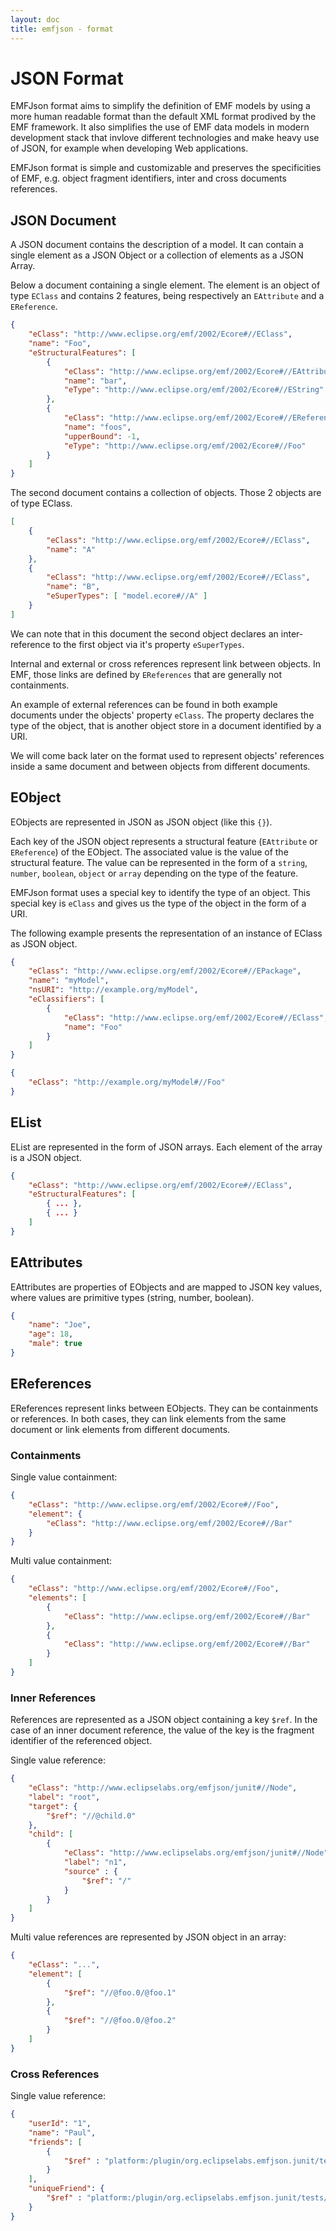 ```yaml
---
layout: doc
title: emfjson - format
---
```


# JSON Format

EMFJson format aims to simplify the definition of EMF models by using a more human readable format than the default XML format prodived by the EMF framework. It also simplifies the use of EMF data models in modern development stack that invlove different technologies and make heavy use of JSON, for example when developing Web applications.

EMFJson format is simple and customizable and preserves the specificities of EMF, e.g. object fragment identifiers, inter and cross documents references.

## JSON Document

A JSON document contains the description of a model. It can contain a single element as a JSON Object or a collection of elements as a JSON Array. 

Below a document containing a single element. The element is an object of type `EClass` and contains 2 features, being respectively an `EAttribute` and a `EReference`.

```json
{
    "eClass": "http://www.eclipse.org/emf/2002/Ecore#//EClass",
    "name": "Foo",
    "eStructuralFeatures": [
        {
            "eClass": "http://www.eclipse.org/emf/2002/Ecore#//EAttribute",
            "name": "bar",
            "eType": "http://www.eclipse.org/emf/2002/Ecore#//EString"
        },
        {
            "eClass": "http://www.eclipse.org/emf/2002/Ecore#//EReference",
            "name": "foos",
            "upperBound": -1,
            "eType": "http://www.eclipse.org/emf/2002/Ecore#//Foo"
        }
    ]
}
```

The second document contains a collection of objects. Those 2 objects are of type EClass.

```json
[
    {
        "eClass": "http://www.eclipse.org/emf/2002/Ecore#//EClass",
        "name": "A"        
    },
    {
        "eClass": "http://www.eclipse.org/emf/2002/Ecore#//EClass",
        "name": "B",
        "eSuperTypes": [ "model.ecore#//A" ]
    }
]
```

We can note that in this document the second object declares an inter-reference to the first object via it's property `eSuperTypes`.

Internal and external or cross references represent link between objects. In EMF, those links are defined by `EReferences` that are generally not containments. 

An example of external references can be found in both example documents under the objects' property `eClass`. The property declares the type of the object, that is another object store in a document identified by a URI.

We will come back later on the format used to represent objects' references inside a same document and between objects from different documents.

## EObject

EObjects are represented in JSON as JSON object (like this `{}`).

Each key of the JSON object represents a structural feature (`EAttribute` or `EReference`) of the EObject. The associated value is the value of the structural feature. The value can be represented in the form of a `string`, `number`, `boolean`, `object` or `array` depending on the type of the feature.

EMFJson format uses a special key to identify the type of an object. This special key is `eClass` and gives us the type of the object in the form of a URI. 

The following example presents the representation of an instance of EClass as JSON object.

```json
{
	"eClass": "http://www.eclipse.org/emf/2002/Ecore#//EPackage",
	"name": "myModel",
	"nsURI": "http://example.org/myModel",
	"eClassifiers": [
		{
    		"eClass": "http://www.eclipse.org/emf/2002/Ecore#//EClass",
		    "name": "Foo"
	    }
	]
}
```

```json
{
    "eClass": "http://example.org/myModel#//Foo"
}
```

## EList

EList are represented in the form of JSON arrays. Each element of the array is a JSON object.

```json
{
    "eClass": "http://www.eclipse.org/emf/2002/Ecore#//EClass",
    "eStructuralFeatures": [
        { ... },
        { ... }
    ]
}
```

## EAttributes

EAttributes are properties of EObjects and are mapped to JSON key values, where values are primitive types (string, number, boolean).

```json
{
    "name": "Joe",
    "age": 18,
    "male": true
}
```

## EReferences

EReferences represent links between EObjects. They can be containments or references. In both cases, they can link elements
from the same document or link elements from different documents.

### Containments

Single value containment:

```json
{
    "eClass": "http://www.eclipse.org/emf/2002/Ecore#//Foo",
    "element": {
        "eClass": "http://www.eclipse.org/emf/2002/Ecore#//Bar"
    }
}
```

Multi value containment:

```json
{
    "eClass": "http://www.eclipse.org/emf/2002/Ecore#//Foo",
    "elements": [
        {
            "eClass": "http://www.eclipse.org/emf/2002/Ecore#//Bar"
        },
        {
            "eClass": "http://www.eclipse.org/emf/2002/Ecore#//Bar"
        }
    ]
}
```

### Inner References


References are represented as a JSON object containing a key ```$ref```. In the case of an inner document reference, the value of
the key is the fragment identifier of the referenced object.

Single value reference:

```json
{
    "eClass": "http://www.eclipselabs.org/emfjson/junit#//Node",
    "label": "root",
    "target": {
        "$ref": "//@child.0"
    },
    "child": [
        {
            "eClass": "http://www.eclipselabs.org/emfjson/junit#//Node",
            "label": "n1",
            "source" : {
                "$ref": "/"
            }
        }
    ]
}
```

Multi value references are represented by JSON object in an array:

```json
{
    "eClass": "...",
    "element": [
        {
            "$ref": "//@foo.0/@foo.1"
        },
        {
            "$ref": "//@foo.0/@foo.2"
        }
    ]
}
```

### Cross References

Single value reference:

```json
{
    "userId": "1",
    "name": "Paul",
    "friends": [
        {
            "$ref" : "platform:/plugin/org.eclipselabs.emfjson.junit/tests/test-proxy-2.json#2"
        } 
    ],
    "uniqueFriend": {
        "$ref" : "platform:/plugin/org.eclipselabs.emfjson.junit/tests/test-proxy-2.json#3"
    }
}
```
